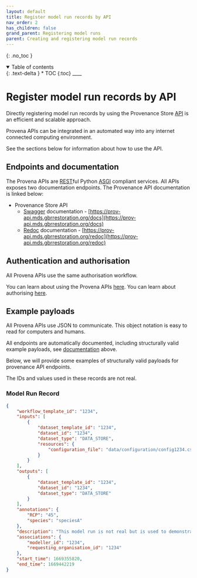 ```yaml
---
layout: default
title: Register model run records by API
nav_order: 2
has_children: false
grand_parent: Registering model runs
parent: Creating and registering model run records
---
```


{: .no_toc }

<details  open markdown="block">
  <summary>
    Table of contents
  </summary>
{: .text-delta }
* TOC
{:toc}
____
</details>

# Register model run records by API

Directly registering model run records by using the Provenance Store [API](https://en.wikipedia.org/wiki/API) is an efficient and scalable approach.

Provena APIs can be integrated in an automated way into any internet connected computing environment.

See the sections below for information about how to use the API.

## Endpoints and documentation

The Provena APIs are [REST](https://www.redhat.com/en/topics/api/what-is-a-rest-api)ful Python [ASGI](https://asgi.readthedocs.io/en/latest/) compliant services. All APIs exposes two documentation endpoints. The Provenance API documentation is linked below:

-   Provenance Store API
    -   [Swagger](https://swagger.io) documentation - [https://prov-api.mds.gbrrestoration.org/docs](https://prov-api.mds.gbrrestoration.org/docs)
    -   [Redoc](https://github.com/Redocly/redoc) documentation - [https://prov-api.mds.gbrrestoration.org/redoc](https://prov-api.mds.gbrrestoration.org/redoc)

## Authentication and authorisation

All Provena APIs use the same authorisation workflow.

You can learn about using the Provena APIs [here](../../../API-access/index). You can learn about authorising [here](../../../API-access/authentication/index).

## Example payloads

All Provena APIs use JSON to communicate. This object notation is easy to read for computers and humans.

All endpoints are automatically documented, including structurally valid example payloads, see [documentation](#endpoints-and-documentation) above.

Below, we will provide some examples of structurally valid payloads for provenance API endpoints.

The IDs and values used in these records are not real.

### Model Run Record

```json
{
    "workflow_template_id": "1234",
    "inputs": [
        {
            "dataset_template_id": "1234",
            "dataset_id": "1234",
            "dataset_type": "DATA_STORE",
            "resources": {
                "configuration_file": "data/configuration/config1234.csv"
            }
        }
    ],
    "outputs": [
        {
            "dataset_template_id": "1234",
            "dataset_id": "1234",
            "dataset_type": "DATA_STORE"
        }
    ],
    "annotations": {
        "RCP": "45",
        "species": "speciesA"
    },
    "description": "This model run is not real but is used to demonstrate the model run record payload structure.",
    "associations": {
        "modeller_id": "1234",
        "requesting_organisation_id": "1234"
    },
    "start_time": 1669355820,
    "end_time": 1669442219
}
```
<!---
## Example notebooks

To provide end to end examples of common API driven workflows, we have a blog style series of notebooks available [here](https://gbrrestoration.github.io/rrap-demo-blog/).

The [modelling workflow demonstration notebook](https://gbrrestoration.github.io/rrap-demo-blog/jupyter/2022/09/09/rrap-is-workflow.html) provides an end to end example of managing data and provenance in the RRAP IS.
-->
